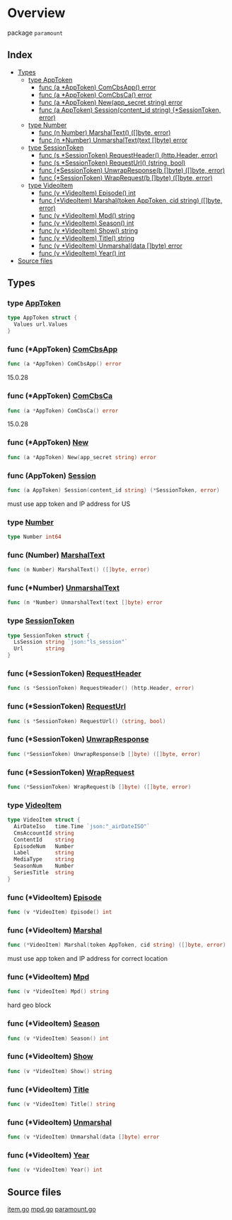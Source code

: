 # Overview

package `paramount`

## Index

- [Types](#types)
  - [type AppToken](#type-apptoken)
    - [func (a \*AppToken) ComCbsApp() error](#func-apptoken-comcbsapp)
    - [func (a \*AppToken) ComCbsCa() error](#func-apptoken-comcbsca)
    - [func (a \*AppToken) New(app_secret string) error](#func-apptoken-new)
    - [func (a AppToken) Session(content_id string) (\*SessionToken, error)](#func-apptoken-session)
  - [type Number](#type-number)
    - [func (n Number) MarshalText() ([]byte, error)](#func-number-marshaltext)
    - [func (n \*Number) UnmarshalText(text []byte) error](#func-number-unmarshaltext)
  - [type SessionToken](#type-sessiontoken)
    - [func (s \*SessionToken) RequestHeader() (http.Header, error)](#func-sessiontoken-requestheader)
    - [func (s \*SessionToken) RequestUrl() (string, bool)](#func-sessiontoken-requesturl)
    - [func (\*SessionToken) UnwrapResponse(b []byte) ([]byte, error)](#func-sessiontoken-unwrapresponse)
    - [func (\*SessionToken) WrapRequest(b []byte) ([]byte, error)](#func-sessiontoken-wraprequest)
  - [type VideoItem](#type-videoitem)
    - [func (v \*VideoItem) Episode() int](#func-videoitem-episode)
    - [func (\*VideoItem) Marshal(token AppToken, cid string) ([]byte, error)](#func-videoitem-marshal)
    - [func (v \*VideoItem) Mpd() string](#func-videoitem-mpd)
    - [func (v \*VideoItem) Season() int](#func-videoitem-season)
    - [func (v \*VideoItem) Show() string](#func-videoitem-show)
    - [func (v \*VideoItem) Title() string](#func-videoitem-title)
    - [func (v \*VideoItem) Unmarshal(data []byte) error](#func-videoitem-unmarshal)
    - [func (v \*VideoItem) Year() int](#func-videoitem-year)
- [Source files](#source-files)

## Types

### type [AppToken](./paramount.go#L26)

```go
type AppToken struct {
  Values url.Values
}
```

### func (\*AppToken) [ComCbsApp](./paramount.go#L88)

```go
func (a *AppToken) ComCbsApp() error
```

15.0.28

### func (\*AppToken) [ComCbsCa](./paramount.go#L93)

```go
func (a *AppToken) ComCbsCa() error
```

15.0.28

### func (\*AppToken) [New](./paramount.go#L62)

```go
func (a *AppToken) New(app_secret string) error
```

### func (AppToken) [Session](./paramount.go#L31)

```go
func (a AppToken) Session(content_id string) (*SessionToken, error)
```

must use app token and IP address for US

### type [Number](./paramount.go#L112)

```go
type Number int64
```

### func (Number) [MarshalText](./paramount.go#L97)

```go
func (n Number) MarshalText() ([]byte, error)
```

### func (\*Number) [UnmarshalText](./paramount.go#L101)

```go
func (n *Number) UnmarshalText(text []byte) error
```

### type [SessionToken](./paramount.go#L126)

```go
type SessionToken struct {
  LsSession string `json:"ls_session"`
  Url       string
}
```

### func (\*SessionToken) [RequestHeader](./paramount.go#L131)

```go
func (s *SessionToken) RequestHeader() (http.Header, error)
```

### func (\*SessionToken) [RequestUrl](./paramount.go#L122)

```go
func (s *SessionToken) RequestUrl() (string, bool)
```

### func (\*SessionToken) [UnwrapResponse](./paramount.go#L114)

```go
func (*SessionToken) UnwrapResponse(b []byte) ([]byte, error)
```

### func (\*SessionToken) [WrapRequest](./paramount.go#L118)

```go
func (*SessionToken) WrapRequest(b []byte) ([]byte, error)
```

### type [VideoItem](./item.go#L42)

```go
type VideoItem struct {
  AirDateIso   time.Time `json:"_airDateISO"`
  CmsAccountId string
  ContentId    string
  EpisodeNum   Number
  Label        string
  MediaType    string
  SeasonNum    Number
  SeriesTitle  string
}
```

### func (\*VideoItem) [Episode](./item.go#L23)

```go
func (v *VideoItem) Episode() int
```

### func (\*VideoItem) [Marshal](./item.go#L73)

```go
func (*VideoItem) Marshal(token AppToken, cid string) ([]byte, error)
```

must use app token and IP address for correct location

### func (\*VideoItem) [Mpd](./mpd.go#L23)

```go
func (v *VideoItem) Mpd() string
```

hard geo block

### func (\*VideoItem) [Season](./item.go#L19)

```go
func (v *VideoItem) Season() int
```

### func (\*VideoItem) [Show](./item.go#L35)

```go
func (v *VideoItem) Show() string
```

### func (\*VideoItem) [Title](./item.go#L27)

```go
func (v *VideoItem) Title() string
```

### func (\*VideoItem) [Unmarshal](./item.go#L53)

```go
func (v *VideoItem) Unmarshal(data []byte) error
```

### func (\*VideoItem) [Year](./item.go#L31)

```go
func (v *VideoItem) Year() int
```

## Source files

[item.go](./item.go)
[mpd.go](./mpd.go)
[paramount.go](./paramount.go)
